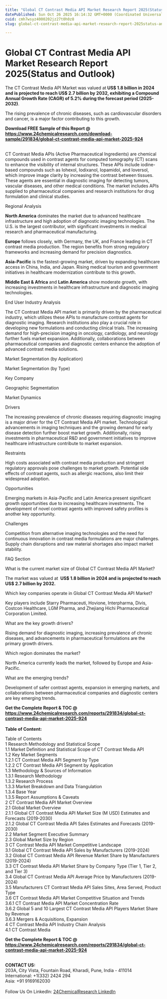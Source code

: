 ```yaml
---
title: "Global CT Contrast Media API Market Research Report 2025(Status and Outlook)"
datePublished: Sun Oct 26 2025 16:14:32 GMT+0000 (Coordinated Universal Time)
cuid: cmh7wsyz4000202jz27t0h0z8
slug: global-ct-contrast-media-api-market-research-report-2025status-and-outlook-1-1

---
```


# Global CT Contrast Media API Market Research Report 2025(Status and Outlook)

<p>The CT Contrast Media API Market was valued at<strong> US$ 1.8 billion in 2024 and is projected to reach US$ 2.7 billion by 2032, exhibiting a Compound Annual Growth Rate (CAGR) of 5.2% during the forecast period (2025-2032)</strong>.</p><p>
</p><p>The rising prevalence of chronic diseases, such as cardiovascular disorders and cancer, is a major factor contributing to this growth.</p><div><b>Download FREE Sample of this Report @ 
            <a href="https://www.24chemicalresearch.com/download-sample/291834/global-ct-contrast-media-api-market-2025-924">
            https://www.24chemicalresearch.com/download-sample/291834/global-ct-contrast-media-api-market-2025-924</a></b></div><br><p>
</p><p>CT Contrast Media APIs (Active Pharmaceutical Ingredients) are chemical compounds used in contrast agents for computed tomography (CT) scans to enhance the visibility of internal structures. These APIs include iodine-based compounds such as Iohexol, Iodixanol, Iopamidol, and Ioversol, which improve image clarity by increasing the contrast between tissues. These agents are essential in diagnostic imaging for detecting tumors, vascular diseases, and other medical conditions. The market includes APIs supplied to pharmaceutical companies and research institutions for drug formulation and clinical studies.</p><p>
Regional Analysis</p><p>
</p><p><strong>North America</strong> dominates the market due to advanced healthcare infrastructure and high adoption of diagnostic imaging technologies. The U.S. is the largest contributor, with significant investments in medical research and pharmaceutical manufacturing.</p><p>
</p><p><strong>Europe</strong> follows closely, with Germany, the UK, and France leading in CT contrast media production. The region benefits from strong regulatory frameworks and increasing demand for precision diagnostics.</p><p>
</p><p><strong>Asia-Pacific</strong> is the fastest-growing market, driven by expanding healthcare access in China, India, and Japan. Rising medical tourism and government initiatives in healthcare modernization contribute to this growth.</p><p>
</p><p><strong>Middle East &amp; Africa</strong> and <strong>Latin America</strong> show moderate growth, with increasing investments in healthcare infrastructure and diagnostic imaging technologies.</p><p>
End User Industry Analysis</p><p>
</p><p>The CT Contrast Media API market is primarily driven by the pharmaceutical industry, which utilizes these APIs to manufacture contrast agents for diagnostic imaging. Research institutions also play a crucial role in developing new formulations and conducting clinical trials. The increasing demand for high-precision imaging in oncology, cardiology, and neurology further fuels market expansion. Additionally, collaborations between pharmaceutical companies and diagnostic centers enhance the adoption of advanced contrast media solutions.</p><p>
Market Segmentation (by Application)</p><p>
</p><p>
Market Segmentation (by Type)</p><p>
</p><p>
Key Company</p><p>
</p><p>
Geographic Segmentation</p><p>
</p><p>
Market Dynamics</p><p>
Drivers</p><p>
</p><p>The increasing prevalence of chronic diseases requiring diagnostic imaging is a major driver for the CT Contrast Media API market. Technological advancements in imaging techniques and the growing demand for early disease detection further boost market growth. Additionally, rising investments in pharmaceutical R&amp;D and government initiatives to improve healthcare infrastructure contribute to market expansion.</p><p>
Restraints</p><p>
</p><p>High costs associated with contrast media production and stringent regulatory approvals pose challenges to market growth. Potential side effects of contrast agents, such as allergic reactions, also limit their widespread adoption.</p><p>
Opportunities</p><p>
</p><p>Emerging markets in Asia-Pacific and Latin America present significant growth opportunities due to increasing healthcare investments. The development of novel contrast agents with improved safety profiles is another key opportunity.</p><p>
Challenges</p><p>
</p><p>Competition from alternative imaging technologies and the need for continuous innovation in contrast media formulations are major challenges. Supply chain disruptions and raw material shortages also impact market stability.</p><p>
FAQ Section</p><p>
What is the current market size of Global CT Contrast Media API Market?</p><p>
</p><p>The market was valued at <strong> US$ 1.8 billion in 2024 and is projected to reach US$ 2.7 billion by 2032.</strong></p><p>
Which key companies operate in Global CT Contrast Media API Market?</p><p>
</p><p>Key players include Starry Pharmaceuti, Hovione, Interpharma, Divis, Costcon Healthcare, LGM Pharma, and Zhejiang Hichi Pharmaceutical Corporation Limited.</p><p>
What are the key growth drivers?</p><p>
</p><p>Rising demand for diagnostic imaging, increasing prevalence of chronic diseases, and advancements in pharmaceutical formulations are the primary growth drivers.</p><p>
Which region dominates the market?</p><p>
</p><p>North America currently leads the market, followed by Europe and Asia-Pacific.</p><p>
What are the emerging trends?</p><p>
</p><p>Development of safer contrast agents, expansion in emerging markets, and collaborations between pharmaceutical companies and diagnostic centers are key emerging trends.</p>

<div><b>Get the Complete Report & TOC @ 
            <a href="https://www.24chemicalresearch.com/reports/291834/global-ct-contrast-media-api-market-2025-924">
            https://www.24chemicalresearch.com/reports/291834/global-ct-contrast-media-api-market-2025-924</a></b></div><br>
            <b>Table of Content:</b><p>Table of Contents<br />
1 Research Methodology and Statistical Scope<br />
1.1 Market Definition and Statistical Scope of CT Contrast Media API<br />
1.2 Key Market Segments<br />
1.2.1 CT Contrast Media API Segment by Type<br />
1.2.2 CT Contrast Media API Segment by Application<br />
1.3 Methodology & Sources of Information<br />
1.3.1 Research Methodology<br />
1.3.2 Research Process<br />
1.3.3 Market Breakdown and Data Triangulation<br />
1.3.4 Base Year<br />
1.3.5 Report Assumptions & Caveats<br />
2 CT Contrast Media API Market Overview<br />
2.1 Global Market Overview<br />
2.1.1 Global CT Contrast Media API Market Size (M USD) Estimates and Forecasts (2019-2030)<br />
2.1.2 Global CT Contrast Media API Sales Estimates and Forecasts (2019-2030)<br />
2.2 Market Segment Executive Summary<br />
2.3 Global Market Size by Region<br />
3 CT Contrast Media API Market Competitive Landscape<br />
3.1 Global CT Contrast Media API Sales by Manufacturers (2019-2024)<br />
3.2 Global CT Contrast Media API Revenue Market Share by Manufacturers (2019-2024)<br />
3.3 CT Contrast Media API Market Share by Company Type (Tier 1, Tier 2, and Tier 3)<br />
3.4 Global CT Contrast Media API Average Price by Manufacturers (2019-2024)<br />
3.5 Manufacturers CT Contrast Media API Sales Sites, Area Served, Product Type<br />
3.6 CT Contrast Media API Market Competitive Situation and Trends<br />
3.6.1 CT Contrast Media API Market Concentration Rate<br />
3.6.2 Global 5 and 10 Largest CT Contrast Media API Players Market Share by Revenue<br />
3.6.3 Mergers & Acquisitions, Expansion<br />
4 CT Contrast Media API Industry Chain Analysis<br />
4.1 CT Contrast Media</p>

<div><b>Get the Complete Report & TOC @ 
            <a href="https://www.24chemicalresearch.com/reports/291834/global-ct-contrast-media-api-market-2025-924">
            https://www.24chemicalresearch.com/reports/291834/global-ct-contrast-media-api-market-2025-924</a></b></div><br>

<b>CONTACT US:</b><br>
            203A, City Vista, Fountain Road, Kharadi, Pune, India - 411014<br>
            International: +1(332) 2424 294<br>
            Asia: +91 9169162030 <br><br>
            Follow Us On LinkedIn: <a href="https://www.linkedin.com/company/24chemicalresearch/">24ChemicalResearch LinkedIn</a>